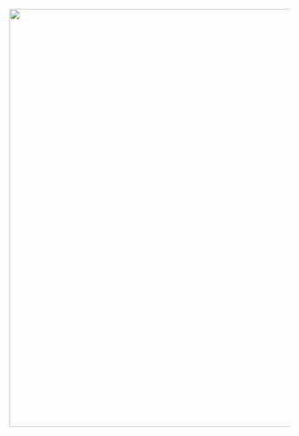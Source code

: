 

<p align="center">
  <img width="600" height="750" src="https://github.com/nishitpatel01/CS598-PSL---Assignments/blob/master/Assignment%202/instructions.PNG">
</p>
